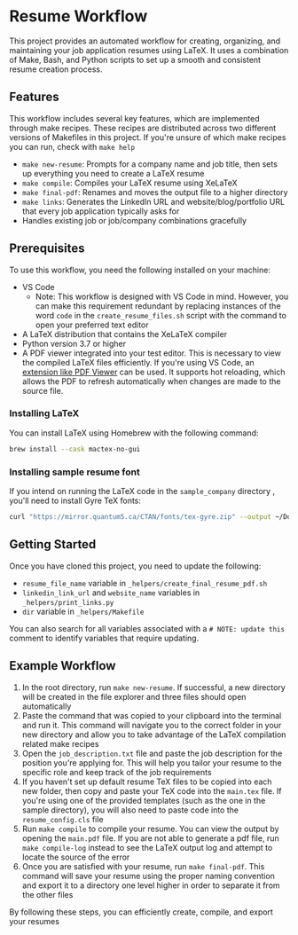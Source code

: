 # Resume Workflow 

This project provides an automated workflow for creating, organizing, and maintaining your job application resumes using LaTeX. It uses a combination of Make, Bash, and Python scripts to set up a smooth and consistent resume creation process. 

## Features

This workflow includes several key features, which are implemented through make recipes. These recipes are distributed across two different versions of Makefiles in this project. If you're unsure of which make recipes you can run, check with `make help`

- `make new-resume`: Prompts for a company name and job title, then sets up everything you need to create a LaTeX resume 
- `make compile`: Compiles your LaTeX resume using XeLaTeX
- `make final-pdf`: Renames and moves the output file to a higher directory
- `make links`: Generates the LinkedIn URL and website/blog/portfolio URL that every job application typically asks for
- Handles existing job or job/company combinations gracefully

## Prerequisites

To use this workflow, you need the following installed on your machine:

- VS Code
  - Note: This workflow is designed with VS Code in mind. However, you can make this requirement redundant by replacing instances of the word `code` in the `create_resume_files.sh` script with the command to open your preferred text editor
- A LaTeX distribution that contains the XeLaTeX compiler
- Python version 3.7 or higher
- A PDF viewer integrated into your test editor. This is necessary to view the compiled LaTeX files efficiently. If you're using VS Code, an [extension like PDF Viewer](https://marketplace.visualstudio.com/items?itemName=tomoki1207.pdf) can be used. It supports hot reloading, which allows the PDF to refresh automatically when changes are made to the source file.

### Installing LaTeX

You can install LaTeX using Homebrew with the following command:

```bash
brew install --cask mactex-no-gui
```

### Installing sample resume font

If you intend on running the LaTeX code in the `sample_company` directory , you'll need to install Gyre TeX fonts:

```bash
curl "https://mirror.quantum5.ca/CTAN/fonts/tex-gyre.zip" --output ~/Downloads/tex-gyre.zip
```

## Getting Started

Once you have cloned this project, you need to update the following:

- `resume_file_name` variable in  `_helpers/create_final_resume_pdf.sh`
- `linkedin_link_url` and `website_name` variables in `_helpers/print_links.py`
- `dir` variable in `_helpers/Makefile`

You can also search for all variables associated with a `# NOTE: update this` comment to identify variables that require updating.

## Example Workflow

1. In the root directory, run `make new-resume`. If successful, a new directory will be created in the file explorer and three files should open automatically
2. Paste the command that was copied to your clipboard into the terminal and run it. This command will navigate you to the correct folder in your new directory and allow you to take advantage of the LaTeX compilation related make recipes
3. Open the `job_description.txt` file and paste the job description for the position you're applying for. This will help you tailor your resume to the specific role and keep track of the job requirements
4. If you haven't set up default resume TeX files to be copied into each new folder, then copy and paste your TeX code into the `main.tex` file. If you're using one of the provided templates (such as the one in the sample directory), you will also need to paste code into the `resume_config.cls` file
5. Run `make compile` to compile your resume. You can view the output by opening the `main.pdf` file. If you are not able to generate a pdf file, run `make compile-log` instead to see the LaTeX output log and attempt to locate the source of the error
6. Once you are satisfied with your resume, run `make final-pdf`. This command will save your resume using the proper naming convention and export it to a directory one level higher in order to separate it from the other files

By following these steps, you can efficiently create, compile, and export your resumes